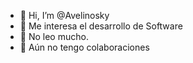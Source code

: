 - 👋 Hi, I’m @Avelinosky
- 👀 Me interesa el desarrollo de Software
- 🌱 No leo mucho.
- 💞️ Aún no tengo colaboraciones

<!---
Avelinosky/Avelinosky is a ✨ special ✨ repository because its `README.md` (this file) appears on your GitHub profile.
You can click the Preview link to take a look at your changes.
--->

